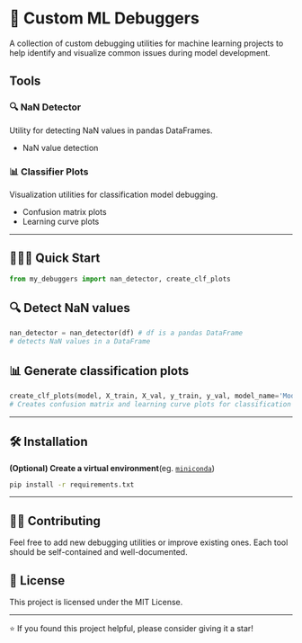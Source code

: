 
# 🐞 Custom ML Debuggers

A collection of custom debugging utilities for machine learning projects to help identify and visualize common issues during model development.

## Tools

### 🔍 NaN Detector
Utility for detecting NaN values in pandas DataFrames.
- NaN value detection

### 📊 Classifier Plots
Visualization utilities for classification model debugging.
- Confusion matrix plots
- Learning curve plots

---
## 🧑🏻‍💻 Quick Start

```python
from my_debuggers import nan_detector, create_clf_plots
```
## 🔍 Detect NaN values
```python
nan_detector = nan_detector(df) # df is a pandas DataFrame
# detects NaN values in a DataFrame
```

## 📊 Generate classification plots
```python
create_clf_plots(model, X_train, X_val, y_train, y_val, model_name='Model', y_pred=None)
# Creates confusion matrix and learning curve plots for classification models
```
---
## 🛠️ Installation
**(Optional) Create a virtual environment**(eg. [`miniconda`](https://www.anaconda.com/docs/getting-started/miniconda/install))

```bash
pip install -r requirements.txt
```

---
## 🙏🏻 Contributing

Feel free to add new debugging utilities or improve existing ones. Each tool should be self-contained and well-documented.

## 📃 License
This project is licensed under the MIT License.

---
⭐ If you found this project helpful, please consider giving it a star!